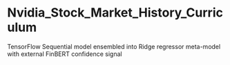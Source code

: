 # Nvidia_Stock_Market_History_Curriculum
TensorFlow Sequential model ensembled into Ridge regressor meta-model with external FinBERT confidence signal
